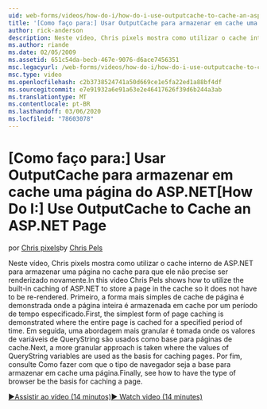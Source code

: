 ```yaml
---
uid: web-forms/videos/how-do-i/how-do-i-use-outputcache-to-cache-an-aspnet-page
title: '[Como faço para:] Usar OutputCache para armazenar em cache uma página do ASP.NET | Microsoft Docs'
author: rick-anderson
description: Neste vídeo, Chris pixels mostra como utilizar o cache interno de ASP.NET para armazenar uma página no cache para que ele não precise ser renderizado novamente. Primeiro, a...
ms.author: riande
ms.date: 02/05/2009
ms.assetid: 651c54da-becb-467e-9076-d6ace7456351
msc.legacyurl: /web-forms/videos/how-do-i/how-do-i-use-outputcache-to-cache-an-aspnet-page
msc.type: video
ms.openlocfilehash: c2b3738524741a50d669ce1e5fa22ed1a88bf4df
ms.sourcegitcommit: e7e91932a6e91a63e2e46417626f39d6b244a3ab
ms.translationtype: MT
ms.contentlocale: pt-BR
ms.lasthandoff: 03/06/2020
ms.locfileid: "78603078"
---
```

# <a name="how-do-i-use-outputcache-to-cache-an-aspnet-page"></a><span data-ttu-id="63e75-104">[Como faço para:] Usar OutputCache para armazenar em cache uma página do ASP.NET</span><span class="sxs-lookup"><span data-stu-id="63e75-104">[How Do I:] Use OutputCache to Cache an ASP.NET Page</span></span>

<span data-ttu-id="63e75-105">por [Chris pixels](https://twitter.com/chrispels)</span><span class="sxs-lookup"><span data-stu-id="63e75-105">by [Chris Pels](https://twitter.com/chrispels)</span></span>

<span data-ttu-id="63e75-106">Neste vídeo, Chris pixels mostra como utilizar o cache interno de ASP.NET para armazenar uma página no cache para que ele não precise ser renderizado novamente.</span><span class="sxs-lookup"><span data-stu-id="63e75-106">In this video Chris Pels shows how to utilize the built-in caching of ASP.NET to store a page in the cache so it does not have to be re-rendered.</span></span> <span data-ttu-id="63e75-107">Primeiro, a forma mais simples de cache de página é demonstrada onde a página inteira é armazenada em cache por um período de tempo especificado.</span><span class="sxs-lookup"><span data-stu-id="63e75-107">First, the simplest form of page caching is demonstrated where the entire page is cached for a specified period of time.</span></span> <span data-ttu-id="63e75-108">Em seguida, uma abordagem mais granular é tomada onde os valores de variáveis de QueryString são usados como base para páginas de cache.</span><span class="sxs-lookup"><span data-stu-id="63e75-108">Next, a more granular approach is taken where the values of QueryString variables are used as the basis for caching pages.</span></span> <span data-ttu-id="63e75-109">Por fim, consulte Como fazer com que o tipo de navegador seja a base para armazenar em cache uma página.</span><span class="sxs-lookup"><span data-stu-id="63e75-109">Finally, see how to have the type of browser be the basis for caching a page.</span></span>

[<span data-ttu-id="63e75-110">&#9654;Assistir ao vídeo (14 minutos)</span><span class="sxs-lookup"><span data-stu-id="63e75-110">&#9654; Watch video (14 minutes)</span></span>](https://channel9.msdn.com/Blogs/ASP-NET-Site-Videos/how-do-i-use-outputcache-to-cache-an-aspnet-page)
